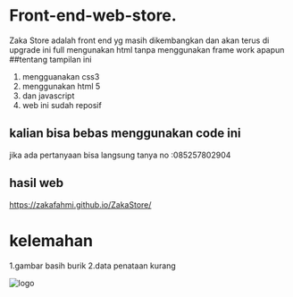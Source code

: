 # Front-end-web-store.
Zaka Store adalah front end yg masih dikembangkan dan akan terus di upgrade 
ini full mengunakan html tanpa menggunakan frame work apapun 
##tentang tampilan ini
1. mengguanakan css3
2. menggunakan html 5
3. dan javascript
4. web ini sudah reposif


## kalian bisa bebas menggunakan code ini 
jika ada pertanyaan bisa langsung tanya 
no :085257802904

## hasil web 
https://zakafahmi.github.io/ZakaStore/

# kelemahan
1.gambar basih burik 
2.data penataan kurang


![logo](https://raw.githubusercontent.com/zakafahmi/Front-end-web-store/main/2021-04-22_21-17.png)
